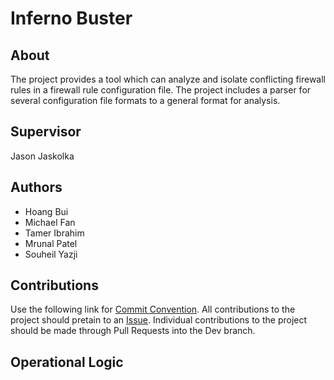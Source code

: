 # Inferno Buster

## About
The project provides a tool which can analyze and isolate conflicting firewall rules in a firewall rule configuration file. The project includes a parser for several configuration file formats to a general format for analysis. 

## Supervisor
Jason Jaskolka

## Authors
- Hoang Bui
- Michael Fan
- Tamer Ibrahim
- Mrunal Patel
- Souheil Yazji

## Contributions
Use the following link for [Commit Convention](https://www.conventionalcommits.org/en/v1.0.0/). All contributions to the project should pretain to an [Issue](https://github.com/mpfan/SYSC-3303-Elevator-Simulator/issues). Individual contributions to the project should be made through Pull Requests into the Dev branch.

## Operational Logic
